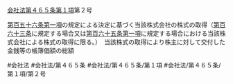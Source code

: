 [会社法第４６５条第１項](会社法＿＿＿＿第４６５条第１項)第２号

[第百五十六条第一項](会社法＿＿＿＿第１５６条第１項)の規定による決定に基づく当該株式会社の株式の取得（[第百六十三条](会社法＿＿＿＿第１６３条)に規定する場合又は[第百六十五条第一項](会社法＿＿＿＿第１６５条第１項)に規定する場合における当該株式会社による株式の取得に限る。）　当該株式の取得により株主に対して交付した金銭等の帳簿価額の総額


#会社法
#会社法/第４６５条
#会社法/第４６５条/第１項
#会社法/第４６５条/第１項/第２号
